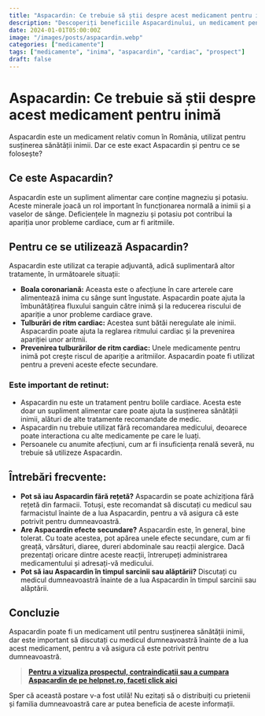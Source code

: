 ```yaml
---
title: "Aspacardin: Ce trebuie să știi despre acest medicament pentru inimă"
description: "Descoperiți beneficiile Aspacardinului, un medicament pentru inimă, vedeti prospect, pret, contraindicatii"
date: 2024-01-01T05:00:00Z
image: "/images/posts/aspacardin.webp"
categories: ["medicamente"]
tags: ["medicamente", "inima", "aspacardin", "cardiac", "prospect"]
draft: false
---
```


# Aspacardin: Ce trebuie să știi despre acest medicament pentru inimă

Aspacardin este un medicament relativ comun în România, utilizat pentru susținerea sănătății inimii. Dar ce este exact Aspacardin și pentru ce se folosește?

## Ce este Aspacardin?

Aspacardin este un supliment alimentar care conține magneziu și potasiu. Aceste minerale joacă un rol important în funcționarea normală a inimii și a vaselor de sânge. Deficiențele în magneziu și potasiu pot contribui la apariția unor probleme cardiace, cum ar fi aritmiile.

## Pentru ce se utilizează Aspacardin?

Aspacardin este utilizat ca terapie adjuvantă, adică suplimentară altor tratamente, în următoarele situații:

- **Boala coronariană:** Aceasta este o afecțiune în care arterele care alimentează inima cu sânge sunt îngustate. Aspacardin poate ajuta la îmbunătățirea fluxului sanguin către inimă și la reducerea riscului de apariție a unor probleme cardiace grave.
- **Tulburări de ritm cardiac:** Acestea sunt bătăi neregulate ale inimii. Aspacardin poate ajuta la reglarea ritmului cardiac și la prevenirea apariției unor aritmii.
- **Prevenirea tulburărilor de ritm cardiac:** Unele medicamente pentru inimă pot crește riscul de apariție a aritmiilor. Aspacardin poate fi utilizat pentru a preveni aceste efecte secundare.

### Este important de retinut:

- Aspacardin nu este un tratament pentru bolile cardiace. Acesta este doar un supliment alimentar care poate ajuta la susținerea sănătății inimii, alături de alte tratamente recomandate de medic.
- Aspacardin nu trebuie utilizat fără recomandarea medicului, deoarece poate interactiona cu alte medicamente pe care le luați.
- Persoanele cu anumite afecțiuni, cum ar fi insuficiența renală severă, nu trebuie să utilizeze Aspacardin.

## Întrebări frecvente:

- **Pot să iau Aspacardin fără rețetă?** Aspacardin se poate achiziționa fără rețetă din farmacii. Totuși, este recomandat să discutați cu medicul sau farmacistul înainte de a lua Aspacardin, pentru a vă asigura că este potrivit pentru dumneavoastră.
- **Are Aspacardin efecte secundare?** Aspacardin este, în general, bine tolerat. Cu toate acestea, pot apărea unele efecte secundare, cum ar fi greață, vărsături, diaree, dureri abdominale sau reacții alergice. Dacă prezentați oricare dintre aceste reacții, întrerupeți administrarea medicamentului și adresați-vă medicului.
- **Pot să iau Aspacardin în timpul sarcinii sau alăptării?** Discutați cu medicul dumneavoastră înainte de a lua Aspacardin în timpul sarcinii sau alăptării.

## Concluzie

Aspacardin poate fi un medicament util pentru susținerea sănătății inimii, dar este important să discutați cu medicul dumneavoastră înainte de a lua acest medicament, pentru a vă asigura că este potrivit pentru dumneavoastră.

>
> **[Pentru a vizualiza prospectul, contraindicatii sau a cumpara Aspacardin de pe helpnet.ro, faceti click aici](https://www.helpnet.ro/aspacardin-39mg-12mg-x-30cpr)**
>


Sper că această postare v-a fost utilă! Nu ezitați să o distribuiți cu prietenii și familia dumneavoastră care ar putea beneficia de aceste informații.
